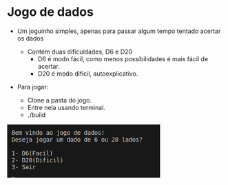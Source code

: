 # Jogo de dados

- Um joguinho simples, apenas para passar algum tempo tentado acertar os dados
    - Contém duas dificuldades, D6 e D20
        - D6 é modo fácil, como menos possíbilidades é mais fácil de acertar.
        - D20 é modo dificil, autoexplicativo.

- Para jogar:
    - Clone a pasta do jogo.
    - Entre nela usando terminal.
    - ./build

![alt text](image.png)